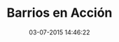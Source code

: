 ---
title: Barrios en Acción
date: 03-07-2015 14:46:22
img: barrios.png
thumb: barrios-thumb.png
description: Barrios en Acción es un proyecto realizado en conjunto entre CiudadViva y Ciudadano Inteligente promover la participación de la comunidad en estrategias de prevención a través de la identificación de problemas de convivencia y entorno urbano.
site_url: http://barriosenaccion.cl/
status: activo
---